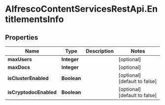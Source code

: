 # AlfrescoContentServicesRestApi.EntitlementsInfo

## Properties
Name | Type | Description | Notes
------------ | ------------- | ------------- | -------------
**maxUsers** | **Integer** |  | [optional] 
**maxDocs** | **Integer** |  | [optional] 
**isClusterEnabled** | **Boolean** |  | [optional] [default to false]
**isCryptodocEnabled** | **Boolean** |  | [optional] [default to false]


